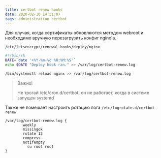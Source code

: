 ```yaml
---
title: certbot renew hooks
date: 2020-02-10 14:31:07
tags: administration certbot
---
```


Для случая, когда сертификаты обновляются методом webroot и необходимо вручную перезагрузить конфиг nginx'а.

`/etc/letsencrypt/renewal-hooks/deploy/nginx`

```bash
#!/bin/sh
DATE=`date '+%Y-%m-%d %H:%M:%S'`
echo $DATE "Deploy hook ran." >> /var/log/certbot-renew.log

/bin/systemctl reload nginx >> /var/log/certbot-renew.log

```

> Важно!
>
> Не трогай /etc/cron.d/certbot, он не работает, когда в системе запущен systemd

Также не помешает настроить ротацию лога
`/etc/logrotate.d/certbot-renew`

```
/var/log/certbot-renew.log {
        weekly
        missingok
        rotate 12
        compress
        notifempty
	      su root root
}
```
